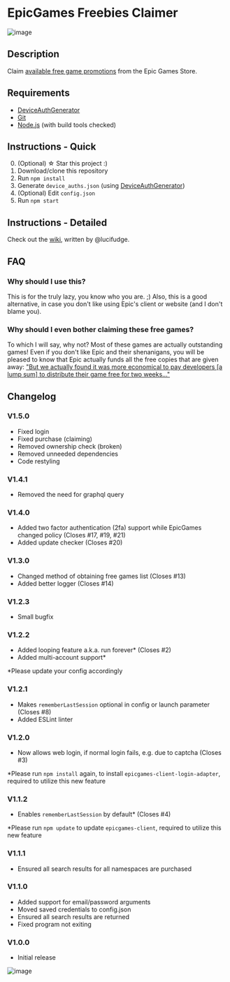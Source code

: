 # EpicGames Freebies Claimer
![image](https://user-images.githubusercontent.com/4411977/74479432-6a6d1b00-4eaf-11ea-930f-1b89e7135887.png)

## Description
Claim [available free game promotions](https://www.epicgames.com/store/free-games) from the Epic Games Store.

## Requirements
 * [DeviceAuthGenerator](https://github.com/xMistt/DeviceAuthGenerator/releases)
 * [Git](https://git-scm.com/downloads)
 * [Node.js](https://nodejs.org/download/) (with build tools checked)

## Instructions - Quick
0. (Optional) ☆ Star this project :)
1. Download/clone this repository
2. Run `npm install`
3. Generate `device_auths.json` (using [DeviceAuthGenerator](https://github.com/xMistt/DeviceAuthGenerator))
4. (Optional) Edit `config.json`
5. Run `npm start`

## Instructions - Detailed
Check out the [wiki](https://github.com/Revadike/epicgames-freebies-claimer/wiki), written by @lucifudge.

## FAQ
### Why should I use this?
This is for the truly lazy, you know who you are. ;)
Also, this is a good alternative, in case you don't like using Epic's client or website (and I don't blame you).

### Why should I even bother claiming these free games?
To which I will say, why not? Most of these games are actually outstanding games! Even if you don't like Epic and their shenanigans, you will be pleased to know that Epic actually funds all the free copies that are given away:  ["But we actually found it was more economical to pay developers [a lump sum] to distribute their game free for two weeks..."](https://arstechnica.com/gaming/2019/03/epic-ceo-youre-going-to-see-lower-prices-on-epic-games-store/)

## Changelog
### V1.5.0
 * Fixed login
 * Fixed purchase (claiming)
 * Removed ownership check (broken)
 * Removed unneeded dependencies
 * Code restyling

### V1.4.1
 * Removed the need for graphql query

### V1.4.0
 * Added two factor authentication (2fa) support while EpicGames changed policy (Closes #17, #19, #21)
 * Added update checker (Closes #20)

### V1.3.0
 * Changed method of obtaining free games list (Closes #13)
 * Added better logger (Closes #14)

### V1.2.3
 * Small bugfix

### V1.2.2
 * Added looping feature a.k.a. run forever* (Closes #2)
 * Added multi-account support*

*Please update your config accordingly

### V1.2.1
 * Makes `rememberLastSession` optional in config or launch parameter (Closes #8)
 * Added ESLint linter

### V1.2.0
 * Now allows web login, if normal login fails, e.g. due to captcha (Closes #3)

*Please run `npm install` again, to install `epicgames-client-login-adapter`, required to utilize this new feature

### V1.1.2
 * Enables `rememberLastSession` by default* (Closes #4)

*Please run `npm update` to update `epicgames-client`, required to utilize this new feature

### V1.1.1
 * Ensured all search results for all namespaces are purchased

### V1.1.0
 * Added support for email/password arguments
 * Moved saved credentials to config.json
 * Ensured all search results are returned
 * Fixed program not exiting

### V1.0.0
 * Initial release

![image](https://user-images.githubusercontent.com/4411977/122922274-bb263b00-d363-11eb-8b82-8a3ed6e7e29d.png)

